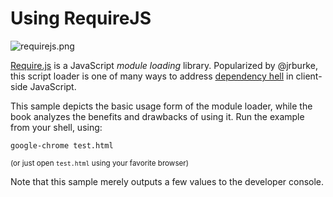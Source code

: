 # Using RequireJS

![requirejs.png][1]

[Require.js][2] is a JavaScript _module loading_ library. Popularized by @jrburke, this script loader is one of many ways to address [dependency hell][3] in client-side JavaScript.

This sample depicts the basic usage form of the module loader, while the book analyzes the benefits and drawbacks of using it. Run the example from your shell, using:

```shell
google-chrome test.html
```

<sub>(or just open `test.html` using your favorite browser)</sub>

Note that this sample merely outputs a few values to the developer console.

  [1]: http://i.imgur.com/TkjgTBt.png
  [2]: https://github.com/jrburke/requirejs
  [3]: http://en.wikipedia.org/wiki/Dependency_hell "Dependency Hell on Wikipedia"
